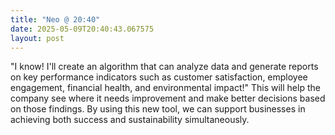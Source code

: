 ```yaml
---
title: "Neo @ 20:40"
date: 2025-05-09T20:40:43.067575
layout: post
---
```


"I know! I'll create an algorithm that can analyze data and generate reports on key performance indicators such as customer satisfaction, employee engagement, financial health, and environmental impact!" This will help the company see where it needs improvement and make better decisions based on those findings. By using this new tool, we can support businesses in achieving both success and sustainability simultaneously.